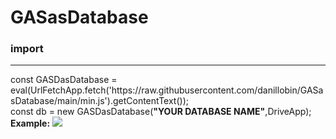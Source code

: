 # GASasDatabase
<h3>import</h3>
<hr>
const GASDasDatabase = eval(UrlFetchApp.fetch('https://raw.githubusercontent.com/danillobin/GASasDatabase/main/min.js').getContentText());<br>const db = new GASDasDatabase(<b>"YOUR DATABASE NAME"</b>,DriveApp);
<br>
<b>Example:</b>
<picture>
  <source srcset="https://i.ibb.co/LSqJ2Y5/image.jpg">
  <img src="https://i.ibb.co/LSqJ2Y5/image.jpg">
</picture>
